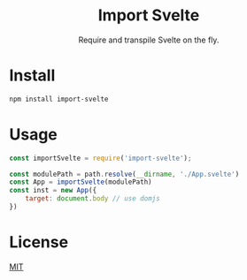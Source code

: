 <h1 align="center">Import Svelte</h1>

<p align="center">Require and transpile Svelte on the fly.</p>

# Install

```bash
npm install import-svelte
```

# Usage

```js
const importSvelte = require('import-svelte');

const modulePath = path.resolve(__dirname, './App.svelte')
const App = importSvelte(modulePath)
const inst = new App({
    target: document.body // use domjs
})
```

# License

[MIT](./LICENSE)
